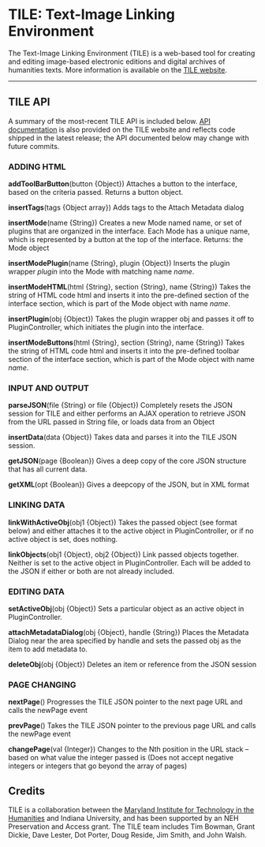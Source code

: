 TILE: Text-Image Linking Environment
====================================

The Text-Image Linking Environment (TILE) is a web-based tool for creating and editing image-based electronic editions and digital archives of humanities texts. More information is available on the [TILE website](http://mith.umd.edu/tile).

--------------

TILE API
----
A summary of the most-recent TILE API is included below. [API documentation](http://mith.umd.edu/tile/documentation/tile-api/) is also provided on the TILE website and reflects code shipped in the latest release; the API documented below may change with future commits.

### ADDING HTML

**addToolBarButton**(button {Object})
Attaches a button to the interface, based on the criteria passed. Returns a button object.

**insertTags**(tags {Object array})
Adds tags to the Attach Metadata dialog

**insertMode**(name {String})
Creates a new Mode named name, or set of plugins that are organized in the interface. Each Mode has a unique name, which is represented by a button at the top of the interface. Returns: the Mode object

**insertModePlugin**(name {String}, plugin {Object})
Inserts the plugin wrapper *plugin* into the Mode with matching name *name*.

**insertModeHTML**(html {String}, section {String}, name {String})
Takes the string of HTML code html and inserts it into the pre-defined section of the interface section, which is part of the Mode object with name *name*.

**insertPlugin**(obj {Object})
Takes the plugin wrapper obj and passes it off to PluginController, which initiates the plugin into the interface.

**insertModeButtons**(html {String}, section {String}, name {String})
Takes the string of HTML code html and inserts it into the pre-defined toolbar section of the interface section, which is part of the Mode object with name *name*.

### INPUT AND OUTPUT

**parseJSON**(file {String} or file {Object})
Completely resets the JSON session for TILE and either performs an AJAX operation to retrieve JSON from the URL passed in String file, or loads data from an Object

**insertData**(data {Object})
Takes data and parses it into the TILE JSON session.

**getJSON**(page {Boolean})
Gives a deep copy of the core JSON structure that has all current data.

**getXML**(opt {Boolean})
Gives a deepcopy of the JSON, but in XML format

### LINKING DATA

**linkWithActiveObj**(obj1 {Object})
Takes the passed object (see format below) and either attaches it to the active object in PluginController, or if no active object is set, does nothing.

**linkObjects**(obj1 {Object}, obj2 {Object})
Link passed objects together. Neither is set to the active object in PluginController. Each will be added to the JSON if either or both are not already included.

### EDITING DATA

**setActiveObj**(obj {Object})
Sets a particular object as an active object in PluginController.

**attachMetadataDialog**(obj {Object}, handle {String})
Places the Metadata Dialog near the area specified by handle and sets the passed obj as the item to add metadata to.

**deleteObj**(obj {Object})
Deletes an item or reference from the JSON session

### PAGE CHANGING

**nextPage**()
Progresses the TILE JSON pointer to the next page URL and calls the newPage event

**prevPage**()
Takes the TILE JSON pointer to the previous page URL and calls the newPage event

**changePage**(val {Integer})
Changes to the Nth position in the URL stack – based on what value the integer passed is (Does not accept negative integers or integers that go beyond the array of pages)

Credits
----
TILE is a collaboration between the [Maryland Institute for Technology in the Humanities](http://mith.umd.edu/) and Indiana University, and has been supported by an NEH Preservation and Access grant. The TILE team includes Tim Bowman, Grant Dickie, Dave Lester, Dot Porter, Doug Reside, Jim Smith, and John Walsh.